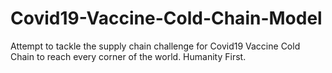 # Covid19-Vaccine-Cold-Chain-Model
Attempt to tackle the supply chain challenge for Covid19 Vaccine Cold Chain to reach every corner of the world. Humanity First.
